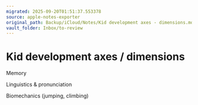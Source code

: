 ```yaml
---
migrated: 2025-09-20T01:51:37.553378
source: apple-notes-exporter
original_path: Backup/iCloud/Notes/Kid development axes - dimensions.md
vault_folder: Inbox/to-review
---
```

# Kid development axes / dimensions 

Memory

Linguistics & pronunciation 

Biomechanics (jumping, climbing)

